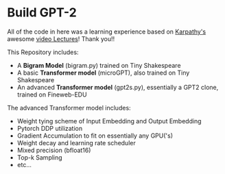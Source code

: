 # Build GPT-2

All of the code in here was a learning experience based on [Karpathy's](https://github.com/karpathy) awesome [video Lectures](https://www.youtube.com/@AndrejKarpathy)!
Thank you!!

This Repository includes:

- A **Bigram Model** (bigram.py) trained on Tiny Shakespeare
- A basic **Transformer model** (microGPT), also trained on Tiny Shakespeare
- An advanced **Transformer model** (gpt2s.py), essentially a GPT2 clone, trained on Fineweb-EDU

The advanced Transformer model includes:

- Weight tying scheme of Input Embedding and Output Embedding
- Pytorch DDP utilization
- Gradient Accumulation to fit on essentially any GPU('s)
- Weight decay and learning rate scheduler 
- Mixed precision (bfloat16)
- Top-k Sampling
- etc...

